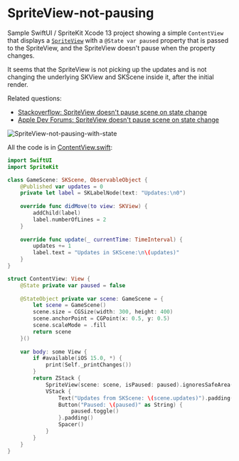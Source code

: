 # SpriteView-not-pausing

Sample SwiftUI / SpriteKit Xcode 13 project showing a simple `ContentView` that displays a [`SpriteView`](https://developer.apple.com/documentation/spritekit/spriteview) with a `@State var paused` property that is passed to the SpriteView, and the SpriteView doesn't pause when the property changes.

It seems that the SpriteView is not picking up the updates and is not changing the underlying SKView and SKScene inside it, after the initial render.

Related questions:

- [Stackoverflow: SpriteView doesn't pause scene on state change](https://stackoverflow.com/questions/69610165/spriteview-doesnt-pause-scene-on-state-change)
- [Apple Dev Forums: SpriteView doesn't pause scene on state change](https://developer.apple.com/forums/thread/692527)

![SpriteView-not-pausing-with-state](SpriteView-not-pausing.gif)

All the code is in [ContentView.swift](https://github.com/clns/SpriteView-not-pausing/blob/main/SpriteView-not-pausing/ContentView.swift):

```swift
import SwiftUI
import SpriteKit

class GameScene: SKScene, ObservableObject {
    @Published var updates = 0
    private let label = SKLabelNode(text: "Updates:\n0")
    
    override func didMove(to view: SKView) {
        addChild(label)
        label.numberOfLines = 2
    }
    
    override func update(_ currentTime: TimeInterval) {
        updates += 1
        label.text = "Updates in SKScene:\n\(updates)"
    }
}

struct ContentView: View {
    @State private var paused = false
    
    @StateObject private var scene: GameScene = {
        let scene = GameScene()
        scene.size = CGSize(width: 300, height: 400)
        scene.anchorPoint = CGPoint(x: 0.5, y: 0.5)
        scene.scaleMode = .fill
        return scene
    }()
    
    var body: some View {
        if #available(iOS 15.0, *) {
            print(Self._printChanges())
        }
        return ZStack {
            SpriteView(scene: scene, isPaused: paused).ignoresSafeArea()
            VStack {
                Text("Updates from SKScene: \(scene.updates)").padding().foregroundColor(.white)
                Button("Paused: \(paused)" as String) {
                    paused.toggle()
                }.padding()
                Spacer()
            }
        }
    }
}
```
